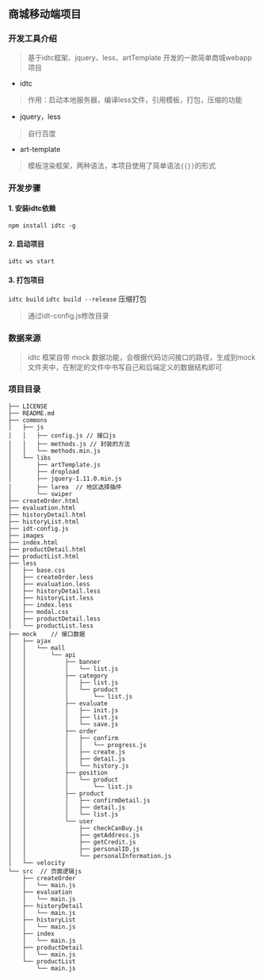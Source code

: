 ## 商城移动端项目

### 开发工具介绍

> 基于idtc框架、jquery、less、artTemplate 开发的一款简单商城webapp项目

* idtc

> 作用：启动本地服务器，编译less文件，引用模板，打包，压缩的功能

* jquery，less

> 自行百度

* art-template

> 模板渲染框架，两种语法，本项目使用了简单语法`{{}}`的形式

### 开发步骤

#### 1. 安装idtc依赖
`npm install idtc -g`

#### 2. 启动项目
`idtc ws start`

#### 3. 打包项目
`idtc build`
`idtc build --release` 压缩打包

> 通过idt-config.js修改目录

### 数据来源
> idtc 框架自带 mock 数据功能，会根据代码访问接口的路径，生成到mock文件夹中，在制定的文件中书写自己和后端定义的数据结构即可

### 项目目录

```
├── LICENSE  
├── README.md   
├── commons  
│   ├── js  
│   │   ├── config.js // 接口js   
│   │   ├── methods.js // 封装的方法  
│   │   └── methods.min.js  
│   └── libs  
│       ├── artTemplate.js  
│       ├── dropload  
│       ├── jquery-1.11.0.min.js  
│       ├── larea  // 地区选择插件  
│       └── swiper  
├── createOrder.html  
├── evaluation.html  
├── historyDetail.html  
├── historyList.html    
├── idt-config.js   
├── images  
├── index.html   
├── productDetail.html    
├── productList.html   
├── less    
│   ├── base.css    
│   ├── createOrder.less    
│   ├── evaluation.less   
│   ├── historyDetail.less  
│   ├── historyList.less    
│   ├── index.less  
│   ├── modal.css   
│   ├── productDetail.less  
│   └── productList.less  
├── mock    // 接口数据  
│   ├── ajax    
│   │   └── mall    
│   │       └── api     
│   │           ├── banner      
│   │           │   └── list.js     
│   │           ├── category     
│   │           │   ├── list.js     
│   │           │   └── product     
│   │           │       └── list.js     
│   │           ├── evaluate        
│   │           │   ├── init.js     
│   │           │   ├── list.js     
│   │           │   └── save.js     
│   │           ├── order   
│   │           │   ├── confirm     
│   │           │   │   └── progress.js     
│   │           │   ├── create.js   
│   │           │   ├── detail.js  
│   │           │   └── history.js  
│   │           ├── position  
│   │           │   └── product  
│   │           │       └── list.js  
│   │           ├── product  
│   │           │   ├── confirmDetail.js  
│   │           │   ├── detail.js  
│   │           │   └── list.js  
│   │           └── user  
│   │               ├── checkCanBuy.js  
│   │               ├── getAddress.js  
│   │               ├── getCredit.js  
│   │               ├── personalID.js  
│   │               └── personalInformation.js  
│   └── velocity    
└── src  // 页面逻辑js 
    ├── createOrder
    │   └── main.js
    ├── evaluation
    │   └── main.js
    ├── historyDetail
    │   └── main.js
    ├── historyList
    │   └── main.js
    ├── index
    │   └── main.js
    ├── productDetail
    │   └── main.js
    └── productList
        └── main.js
``` 